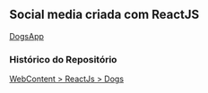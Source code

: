 ## Social media criada com ReactJS
[DogsApp](https://main--dogsappsocial.netlify.app/)

### Histórico do Repositório
[WebContent > ReactJs > Dogs](https://github.com/JosueFernandes7/Web-Content/tree/main/ReactJs/06.%20ProjectDogs/dogs-app)
